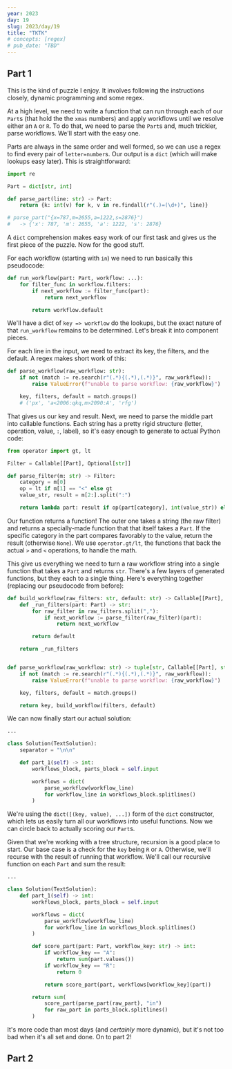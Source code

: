 ```yaml
---
year: 2023
day: 19
slug: 2023/day/19
title: "TKTK"
# concepts: [regex]
# pub_date: "TBD"
---
```


## Part 1

This is the kind of puzzle I enjoy. It involves following the instructions closely, dynamic programming and some regex.

At a high level, we need to write a function that can run through each of our `Part`s (that hold the the `xmas` numbers) and apply workflows until we resolve either an `A` or `R`. To do that, we need to parse the `Part`s and, much trickier, parse workflows. We'll start with the easy one.

Parts are always in the same order and well formed, so we can use a regex to find every pair of `letter=number`s. Our output is a `dict` (which will make lookups easy later). This is straightforward:

```py
import re

Part = dict[str, int]

def parse_part(line: str) -> Part:
    return {k: int(v) for k, v in re.findall(r"(.)=(\d+)", line)}

# parse_part("{x=787,m=2655,a=1222,s=2876}")
#   -> {'x': 787, 'm': 2655, 'a': 1222, 's': 2876}
```

A `dict` comprehension makes easy work of our first task and gives us the first piece of the puzzle. Now for the good stuff.

For each workflow (starting with `in`) we need to run basically this pseudocode:

```py
def run_workflow(part: Part, workflow: ...):
    for filter_func in workflow.filters:
        if next_workflow := filter_func(part):
            return next_workflow

        return workflow.default
```

We'll have a dict of `key => workflow` do the lookups, but the exact nature of that `run_workflow` remains to be determined. Let's break it into component pieces.

For each line in the input, we need to extract its key, the filters, and the default. A regex makes short work of this:

```py
def parse_workflow(raw_workflow: str):
    if not (match := re.search(r"(.*){(.*),(.*)}", raw_workflow)):
        raise ValueError(f"unable to parse workflow: {raw_workflow}")

    key, filters, default = match.groups()
    # ('px', 'a<2006:qkq,m>2090:A', 'rfg')
```

That gives us our key and result. Next, we need to parse the middle part into callable functions. Each string has a pretty rigid structure (letter, operation, value, `:`, label), so it's easy enough to generate to actual Python code:

```py
from operator import gt, lt

Filter = Callable[[Part], Optional[str]]

def parse_filter(m: str) -> Filter:
    category = m[0]
    op = lt if m[1] == "<" else gt
    value_str, result = m[2:].split(":")

    return lambda part: result if op(part[category], int(value_str)) else None
```

Our function returns a function! The outer one takes a string (the raw filter) and returns a specially-made function that that itself takes a `Part`. If the specific category in the part compares favorably to the value, return the result (otherwise `None`). We use `operator.gt/lt`, the functions that back the actual `>` and `<` operations, to handle the math.

This give us everything we need to turn a raw workflow string into a single function that takes a `Part` and returns `str`. There's a few layers of generated functions, but they each to a single thing. Here's everything together (replacing our pseudocode from before):

```py
def build_workflow(raw_filters: str, default: str) -> Callable[[Part], str]:
    def _run_filters(part: Part) -> str:
        for raw_filter in raw_filters.split(","):
            if next_workflow := parse_filter(raw_filter)(part):
                return next_workflow

        return default

    return _run_filters


def parse_workflow(raw_workflow: str) -> tuple[str, Callable[[Part], str]]:
    if not (match := re.search(r"(.*){(.*),(.*)}", raw_workflow)):
        raise ValueError(f"unable to parse workflow: {raw_workflow}")

    key, filters, default = match.groups()

    return key, build_workflow(filters, default)
```

We can now finally start our actual solution:

```py
...

class Solution(TextSolution):
    separator = "\n\n"

    def part_1(self) -> int:
        workflows_block, parts_block = self.input

        workflows = dict(
            parse_workflow(workflow_line)
            for workflow_line in workflows_block.splitlines()
        )
```

We're using the `dict([(key, value), ...])` form of the `dict` constructor, which lets us easily turn all our workflows into useful functions. Now we can circle back to actually scoring our `Part`s.

Given that we're working with a tree structure, recursion is a good place to start. Our base case is a check for the `key` being `R` or `A`. Otherwise, we'll recurse with the result of running that workflow. We'll call our recursive function on each `Part` and sum the result:

```py ins={12-50}
...

class Solution(TextSolution):
    def part_1(self) -> int:
        workflows_block, parts_block = self.input

        workflows = dict(
            parse_workflow(workflow_line)
            for workflow_line in workflows_block.splitlines()
        )

        def score_part(part: Part, workflow_key: str) -> int:
            if workflow_key == "A":
                return sum(part.values())
            if workflow_key == "R":
                return 0

            return score_part(part, workflows[workflow_key](part))

        return sum(
            score_part(parse_part(raw_part), "in")
            for raw_part in parts_block.splitlines()
        )
```

It's more code than most days (and _certainly_ more dynamic), but it's not too bad when it's all set and done. On to part 2!

## Part 2
